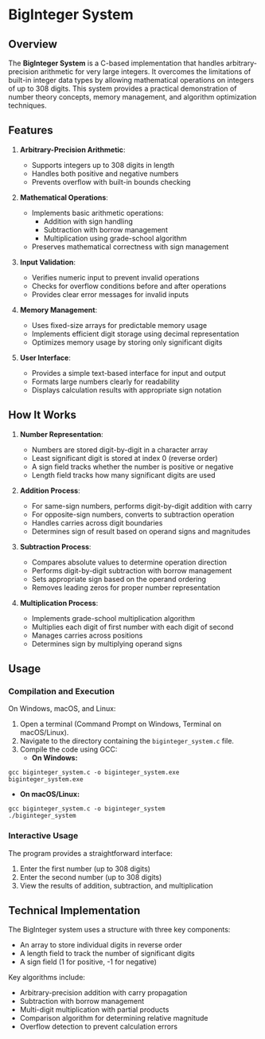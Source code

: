 # BigInteger System

## Overview
The **BigInteger System** is a C-based implementation that handles arbitrary-precision arithmetic for very large integers. It overcomes the limitations of built-in integer data types by allowing mathematical operations on integers of up to 308 digits. This system provides a practical demonstration of number theory concepts, memory management, and algorithm optimization techniques.

## Features
1. **Arbitrary-Precision Arithmetic**:
   * Supports integers up to 308 digits in length
   * Handles both positive and negative numbers
   * Prevents overflow with built-in bounds checking

2. **Mathematical Operations**:
   * Implements basic arithmetic operations:
     * Addition with sign handling
     * Subtraction with borrow management
     * Multiplication using grade-school algorithm
   * Preserves mathematical correctness with sign management

3. **Input Validation**:
   * Verifies numeric input to prevent invalid operations
   * Checks for overflow conditions before and after operations
   * Provides clear error messages for invalid inputs

4. **Memory Management**:
   * Uses fixed-size arrays for predictable memory usage
   * Implements efficient digit storage using decimal representation
   * Optimizes memory usage by storing only significant digits

5. **User Interface**:
   * Provides a simple text-based interface for input and output
   * Formats large numbers clearly for readability
   * Displays calculation results with appropriate sign notation

## How It Works
1. **Number Representation**:
   * Numbers are stored digit-by-digit in a character array
   * Least significant digit is stored at index 0 (reverse order)
   * A sign field tracks whether the number is positive or negative
   * Length field tracks how many significant digits are used

2. **Addition Process**:
   * For same-sign numbers, performs digit-by-digit addition with carry
   * For opposite-sign numbers, converts to subtraction operation
   * Handles carries across digit boundaries
   * Determines sign of result based on operand signs and magnitudes

3. **Subtraction Process**:
   * Compares absolute values to determine operation direction
   * Performs digit-by-digit subtraction with borrow management
   * Sets appropriate sign based on the operand ordering
   * Removes leading zeros for proper number representation

4. **Multiplication Process**:
   * Implements grade-school multiplication algorithm
   * Multiplies each digit of first number with each digit of second
   * Manages carries across positions
   * Determines sign by multiplying operand signs

## Usage
### Compilation and Execution
On Windows, macOS, and Linux:
1. Open a terminal (Command Prompt on Windows, Terminal on macOS/Linux).
2. Navigate to the directory containing the `biginteger_system.c` file.
3. Compile the code using GCC:
   * **On Windows:**

```
gcc biginteger_system.c -o biginteger_system.exe
biginteger_system.exe
```

   * **On macOS/Linux:**

```
gcc biginteger_system.c -o biginteger_system
./biginteger_system
```

### Interactive Usage
The program provides a straightforward interface:
1. Enter the first number (up to 308 digits)
2. Enter the second number (up to 308 digits)
3. View the results of addition, subtraction, and multiplication

## Technical Implementation
The BigInteger system uses a structure with three key components:
- An array to store individual digits in reverse order
- A length field to track the number of significant digits
- A sign field (1 for positive, -1 for negative)

Key algorithms include:
- Arbitrary-precision addition with carry propagation
- Subtraction with borrow management
- Multi-digit multiplication with partial products
- Comparison algorithm for determining relative magnitude
- Overflow detection to prevent calculation errors